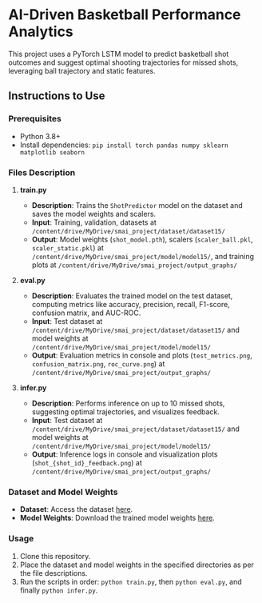 # AI-Driven Basketball Performance Analytics

This project uses a PyTorch LSTM model to predict basketball shot outcomes and suggest optimal shooting trajectories for missed shots, leveraging ball trajectory and static features.

## Instructions to Use

### Prerequisites
- Python 3.8+
- Install dependencies: `pip install torch pandas numpy sklearn matplotlib seaborn`

### Files Description

1. **train.py**
   - **Description**: Trains the `ShotPredictor` model on the dataset and saves the model weights and scalers.
   - **Input**: Training, validation, datasets at `/content/drive/MyDrive/smai_project/dataset/dataset15/`
   - **Output**: Model weights (`shot_model.pth`), scalers (`scaler_ball.pkl`, `scaler_static.pkl`) at `/content/drive/MyDrive/smai_project/model/model15/`, and training plots at `/content/drive/MyDrive/smai_project/output_graphs/`

2. **eval.py**
   - **Description**: Evaluates the trained model on the test dataset, computing metrics like accuracy, precision, recall, F1-score, confusion matrix, and AUC-ROC.
   - **Input**: Test dataset at `/content/drive/MyDrive/smai_project/dataset/dataset15/` and model weights at `/content/drive/MyDrive/smai_project/model/model15/`
   - **Output**: Evaluation metrics in console and plots (`test_metrics.png`, `confusion_matrix.png`, `roc_curve.png`) at `/content/drive/MyDrive/smai_project/output_graphs/`

3. **infer.py**
   - **Description**: Performs inference on up to 10 missed shots, suggesting optimal trajectories, and visualizes feedback.
   - **Input**: Test dataset at `/content/drive/MyDrive/smai_project/dataset/dataset15/` and model weights at `/content/drive/MyDrive/smai_project/model/model15/`
   - **Output**: Inference logs in console and visualization plots (`shot_{shot_id}_feedback.png`) at `/content/drive/MyDrive/smai_project/output_graphs/`

### Dataset and Model Weights
- **Dataset**: Access the dataset [here]([https://drive.google.com/drive/folders/your-dataset-folder-id](https://drive.google.com/drive/folders/1hPWqSlkWbCqs7E1m6KvizrVXvLOix-KA?usp=drive_link)).
- **Model Weights**: Download the trained model weights [here]([https://drive.google.com/drive/folders/your-model-folder-id](https://drive.google.com/drive/folders/13GeHyJfwCHUMA-CUH_1ioNbgEkOW_nYg?usp=drive_link)).

### Usage
1. Clone this repository.
2. Place the dataset and model weights in the specified directories as per the file descriptions.
3. Run the scripts in order: `python train.py`, then `python eval.py`, and finally `python infer.py`.
